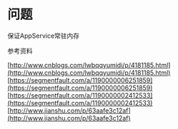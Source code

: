 # 问题
保证AppService常驻内存

参考资料

[http://www.cnblogs.com/lwbqqyumidi/p/4181185.html](http://www.cnblogs.com/lwbqqyumidi/p/4181185.html)
[https://segmentfault.com/a/1190000006251859](https://segmentfault.com/a/1190000006251859)
[https://segmentfault.com/a/1190000002412533](https://segmentfault.com/a/1190000002412533)
[http://www.jianshu.com/p/63aafe3c12af](http://www.jianshu.com/p/63aafe3c12af)